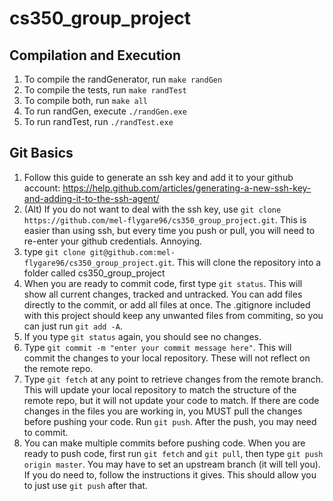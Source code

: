 # cs350_group_project

## Compilation and Execution
1. To compile the randGenerator, run `make randGen`
2. To compile the tests, run `make randTest`
3. To compile both, run `make all`
4. To run randGen, execute `./randGen.exe`
5. To run randTest, run `./randTest.exe`

## Git Basics
1. Follow this guide to generate an ssh key and add it to your github account: https://help.github.com/articles/generating-a-new-ssh-key-and-adding-it-to-the-ssh-agent/
1. (Alt) If you do not want to deal with the ssh key, use `git clone https://github.com/mel-flygare96/cs350_group_project.git`. This is easier than using ssh, but every
time you push or pull, you will need to re-enter your github credentials. Annoying.
2. type `git clone git@github.com:mel-flygare96/cs350_group_project.git`. This will clone the repository into a folder called cs350_group_project
3. When you are ready to commit code, first type `git status`. This will show all current changes, tracked and untracked. You can add files directly to the commit,
or add all files at once. The .gitignore included with this project should keep any unwanted files from commiting, so you can just run `git add -A`.
4. If you type `git status` again, you should see no changes.
5. Type `git commit -m "enter your commit message here"`. This will commit the changes to your local repository. These will not reflect on the remote repo.
6. Type `git fetch` at any point to retrieve changes from the remote branch. This will update your local repository to match the structure of the remote repo, but it will not
update your code to match. If there are code changes in the files you are working in, you MUST pull the changes before pushing your code. Run `git push`. After the push, you may
need to commit.
7. You can make multiple commits before pushing code. When you are ready to push code, first run `git fetch` and `git pull`, then type `git push origin master`. You may have to 
set an upstream branch (it will tell you). If you do need to, follow the instructions it gives. This should allow you to just use `git push` after that.
